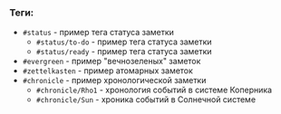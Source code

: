 ### Теги:
- `#status` - пример тега статуса заметки
	- `#status/to-do` - пример тега статуса заметки
	- `#status/ready` - пример тега статуса заметки
- `#evergreen` - пример "вечнозеленых" заметок
- `#zettelkasten` - пример атомарных заметок
- `#chronicle` - пример хронологической заметки
	- `#chronicle/Rho1` - хронология событий в системе Коперника
	- `#chronicle/Sun` - хроника событий в Солнечной системе

